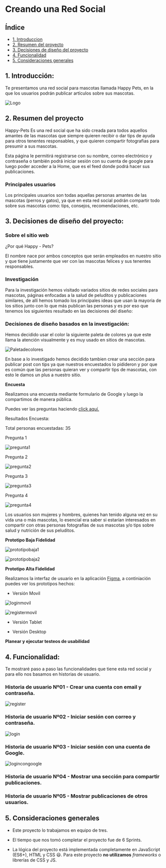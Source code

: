 # Creando una Red Social

## Índice

* [1. Introduccion](#1-introduccion)
* [2. Resumen del proyecto](#2-resumen-del-proyecto)
* [3. Decisiones de diseño del proyecto](#3-decisiones-de-diseño-del-proyecto)
* [4. Funcionalidad](#4-funcionalidad)
* [5. Consideraciones generales](#5-consideraciones-generales)

## 1. Introducción:

Te presentamos una red social para mascotas llamada Happy Pets, en la que los usuarios podrán publicar artículos sobre sus mascotas.

![Logo](./src/imagenes/logoFinal.png)

## 2. Resumen del proyecto

Happy-Pets  Es una red social que ha sido creada para todos aquellos  amantes de las mascotas  que siempre quieren recibir o dar tips de ayuda para otros tenentes responsables, y que quieren compartir fotografias para presumir a sus mascotas.

Esta página le permitirá registrarse con su nombre, correo electrónico y contraseña o también podrá iniciar sesión con su cuenta de google para luego poder acceder a la Home, que es el feed donde podrá hacer sus publicaciones.

### Principales usuarios

Los principales usuarios son todas aquellas personas amantes de las mascotas (perros y gatos), ya que en esta red social podrán compartir todo sobre sus mascotas como: tips, consejos, recomendaciones, etc.

## 3. Decisiones de diseño del proyecto:

### Sobre el sitio web

¿Por qué Happy - Pets?

El nombre nace por ambos conceptos que serán empleados en nuestro sitio y que tiene justamente que ver con las mascotas felices y sus tenentes responsables.

### Investigación

Para la investigación hemos visitado variados sitios de redes sociales para mascotas, páginas enfocadas a la salud de peluditos y publicaciones similares, de allí hemos tomado los principales ideas que usan la mayoria de los sitios junto con lo que más publican las personas y es por eso que tenemos los siguientes resultado en las decisiones del diseño:

### Decisiones de diseño basados en la investigación:

Hemos decidido usar el color la siguiente paleta de colores ya que este llama la atención visualmente y es muy usado en sitios de mascotas.

![Paletadecolores](./img-readme/paletadecolores.jpg)

En base a lo investigado hemos decidido tambien crear una sección para publicar post con tips ya que nuestros encuestados lo pidideron y por que es común que las personas quieran ver y compartir tips de mascotas, con esto le damos un plus a nuestro sitio.

**Encuesta**

Realizamos una encuesta mediante formulario de Google y luego la compartimos de manera pública.

Puedes ver las preguntas haciendo [click aquí.](https://docs.google.com/forms/d/1HlqoZLrLHU9HN4IlXr_InlvY0mu6WpbkD4MfunywrB8/viewform?edit_requested=true)

Resultados Encuesta:

Total personas encuestadas: 35

Pregunta 1

![pregunta1](./img-readme/preguntauno.png)

Pregunta 2

![pregunta2](./img-readme/preguntados.png)

Pregunta 3

![pregunta3](./img-readme/preguntatres.png)

Pregunta 4

![pregunta4](./img-readme/preguntacuatro.png)

Los usuarios son mujeres y hombres, quienes han tenido alguna vez en su vida una o más mascotas, lo esencial era saber si estarían interesados en compartir con otras personas fotografías de sus mascotas y/o tips sobre salud y nutrición de sus peluditos.

**Prototipo Baja Fidelidad**

![prototipobaja1](./img-readme/prototipobaja1.png)

![prototipobaja2](./img-readme/prototipobaja2.png)

**Prototipo Alta Fidelidad**

Realizamos la interfaz de usuario en la aplicación [Figma](https://www.figma.com/), a continiación puedes ver los prototipos hechos:

* Versión Movil

![loginmovil](./img-readme/disenologinmovil.jpeg)

![registermovil](./img-readme/disenoregistermovil.jpeg)

* Versión Tablet

* Versión Desktop

**Planear y ejecutar testeos de usabilidad**


## 4. Funcionalidad:

Te mostraré paso a paso las funcionalidades que tiene esta red social y para ello nos basamos en historias de usuario.

### Historia de usuario Nº01 - Crear una cuenta con email y contraseña.

![register](./img-readme/Registro.jpeg)

### Historia de usuario Nº02 - Iniciar sesión con correo y contraseña.

![login](./img-readme/Login.jpeg)

### Historia de usuario Nº03 - Iniciar sesión con una cuenta de Google.

![logincongoogle](./img-readme/logingoogle.jpeg)

### Historia de usuario Nº04 - Mostrar una sección para compartir publicaciones.

### Historia de usuario Nº05 - Mostrar publicaciones de otros usuarios.


## 5. Consideraciones generales

* Este proyecto lo trabajamos en equipo de tres.

* El tiempo que nos tomó completar el proyecto fue de 6 Sprints.

* La lógica del proyecto está implementada completamente en JavaScript
  (ES6+), HTML y CSS :smiley:. Para este proyecto **no utilizamos**
  _frameworks_ o librerías de CSS y JS.